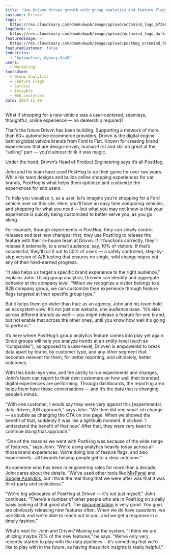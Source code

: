 ```yaml
---
title: 'How Drivvn drives growth with group analytics and feature flags'
customer: Drivvn
logo: >-
  https://res.cloudinary.com/dmukukwp6/image/upload/octomind_logo_673e0ed777.png
logoDark: >-
  https://res.cloudinary.com/dmukukwp6/image/upload/octomind_logo_dark_a89deeee90.png
featuredImage: >-
  https://res.cloudinary.com/dmukukwp6/image/upload/posthog_octomind_bb047603a6.jpg
featuredCustomer: false
industries:
  - 'Automotive, Agency,SaaS'
users:
  - Marketing
toolsUsed:
  - Group Analytics
  - Feature Flags
  - Surveys
  - Insights
  - Web analytics
date: 2024-11-10
---
```


What if shopping for a new vehicle was a user-centered, seamless, thoughtful, online experience — no dealership required? 

That’s the future Drivvn has been building. Supporting a network of more than 60+ automotive ecommerce providers, Drivvn is the digital engine behind global vehicle brands from Ford to Fiat. Known for creating brand experiences that are design-driven, human-first and still do great at the “selling” part — you’d almost think it was magic.

Under the hood, Drivvn’s Head of Product Engineering says it’s all PostHog. 

John and his team have used PostHog to up their game for over two years. While his team designs and builds online shopping experiences for car brands, PostHog is what helps them optimize and customize the experiences for end users.

To help you visualize it, as a user, let’s imagine you’re shopping for a Ford vehicle over on this site. Here, you’ll have an easy time comparing vehicles, and shopping for what you need — but what you may not know is that your experience is quickly being customized to better serve you, as you go along.

For example, through experiments in PostHog, they can slowly control releases and test new changes: first, they use PostHog to release the feature with their in-house team at Drivvn. If it functions correctly, they’ll release it externally, to a small audience: say, 10% of visitors. If that’s successful, they’ll roll it out to 50% of users — a safely controlled, step-by-step version of A/B testing that ensures no single, wild change wipes out any of their hard-earned progress.

“It also helps us target a specific brand experience to the right audience,” explains John. Using group analytics, Drivven can identify and aggregate behavior at the company level. “When we recognize a visitor belongs to a B2B company group, we can customize their experience through feature flags targeted at their specific group type.”

But it helps them go wider than that: as an agency, John and his team hold an ecosystem view. It’s not just one website, one audience base. “It’s also across different brands as well — you might release a feature for one brand, but not enable that across the other ones, until you know how well it's going to perform."

It’s here where PostHog’s group analytics feature comes into play yet again. Since groups will help you analyze trends at an entity-level (such as “companies”), as opposed to a user-level, Drivven is empowered to break data apart by brand, by customer type, and any other segment that becomes relevant for them, for better reporting, and ultimately, better outcomes. 

With this birds-eye view, and the ability to run experiments and changes, John’s team can report to their own customers on how well their branded digital experiences are performing. Through dashboards, the reporting area helps them have those conversations — and it’s the data that is changing people’s minds.

“With one customer, I would say they were very against this [experimental, data-driven, A/B approach,” says John. “We then did one small-ish change — as subtle as changing the CTA on one page. When we showed the benefit of that, suddenly it was like a lightbulb moment. It clicked: ‘I understand the benefit of that now.’  After that, they were very keen to continue doing that approach.”

<BorderWrapper>
<Quote
    imageSource="/images/customers/johny_laramy.jpg"
    size="md"
    name="John Laramy"
    title="Head of Product Engineering, Drivvn"
    quote={`“We’ve tried FullStory, MixPanel, Google Analytics and Plausible - but after building out prototypes, trying each tool, PostHog is where I want to be.”`}
/>
</BorderWrapper>

“One of the reasons we went with PostHog was because of the wide range of features,” says John. “We're using analytics heavily today across all those brand experiences. We're doing lots of feature flags, and also experiments…all towards helping people get to a clear outcome.”

As someone who has been in engineering roles for more than a decade, John cares about the details. “We’ve used other tools like [MixPanel](https://posthog.com/blog/posthog-vs-mixpanel) and [Google Analytics](https://posthog.com/blog/posthog-vs-ga4), but I think the real thing that we were after was that it was third-party and cookieless.”

“We're big advocates of PostHog at Drivvn — it's not just myself,” John continues. “There's a number of other people who are in PostHog on a daily basis looking at that good stuff. The [documentation](/docs) is very good. You guys are obviously releasing new features often. When we do have questions, we use Slack and we're able to reach out to you, and we get a response in a timely fashion.”

What’s next for John and Drivvn? Maxing out the system. “I think we are utilizing maybe 70% of the new features,” he says. “We've only very recently started to play with the data pipelines —it’s something that we'd like to play with in the future, as having these rich insights is really helpful.”

<BorderWrapper>
<Quote
    imageSource="/images/customers/johny_laramy.jpg"
    size="md"
    name="John Laramy"
    title="Head of Product Engineering, Drivvn"
    quote={`“We’ve tried FullStory, MixPanel, Google Analytics and Plausible - but after building out prototypes, trying each tool, PostHog is where I want to be.”`}
/>
</BorderWrapper>